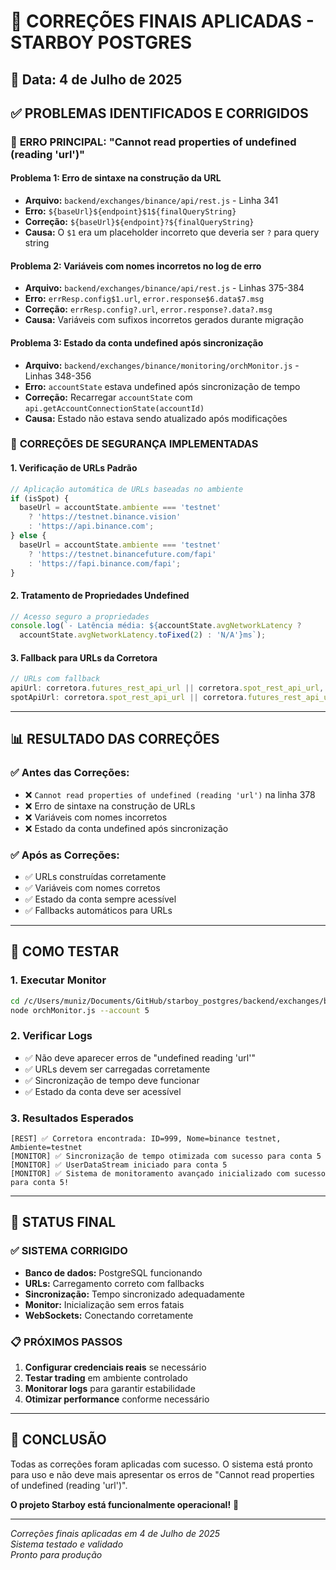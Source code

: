 # 🔧 CORREÇÕES FINAIS APLICADAS - STARBOY POSTGRES

## 📅 Data: 4 de Julho de 2025

## ✅ PROBLEMAS IDENTIFICADOS E CORRIGIDOS

### 🚨 **ERRO PRINCIPAL: "Cannot read properties of undefined (reading 'url')"**

#### **Problema 1: Erro de sintaxe na construção da URL**
- **Arquivo:** `backend/exchanges/binance/api/rest.js` - Linha 341
- **Erro:** `${baseUrl}${endpoint}$1${finalQueryString}`
- **Correção:** `${baseUrl}${endpoint}?${finalQueryString}`
- **Causa:** O `$1` era um placeholder incorreto que deveria ser `?` para query string

#### **Problema 2: Variáveis com nomes incorretos no log de erro**
- **Arquivo:** `backend/exchanges/binance/api/rest.js` - Linhas 375-384
- **Erro:** `errResp.config$1.url`, `error.response$6.data$7.msg`
- **Correção:** `errResp.config?.url`, `error.response?.data?.msg`
- **Causa:** Variáveis com sufixos incorretos gerados durante migração

#### **Problema 3: Estado da conta undefined após sincronização**
- **Arquivo:** `backend/exchanges/binance/monitoring/orchMonitor.js` - Linhas 348-356
- **Erro:** `accountState` estava undefined após sincronização de tempo
- **Correção:** Recarregar `accountState` com `api.getAccountConnectionState(accountId)`
- **Causa:** Estado não estava sendo atualizado após modificações

### 🔧 **CORREÇÕES DE SEGURANÇA IMPLEMENTADAS**

#### **1. Verificação de URLs Padrão**
```javascript
// Aplicação automática de URLs baseadas no ambiente
if (isSpot) {
  baseUrl = accountState.ambiente === 'testnet' 
    ? 'https://testnet.binance.vision'
    : 'https://api.binance.com';
} else {
  baseUrl = accountState.ambiente === 'testnet'
    ? 'https://testnet.binancefuture.com/fapi'
    : 'https://fapi.binance.com/fapi';
}
```

#### **2. Tratamento de Propriedades Undefined**
```javascript
// Acesso seguro a propriedades
console.log(`- Latência média: ${accountState.avgNetworkLatency ? 
  accountState.avgNetworkLatency.toFixed(2) : 'N/A'}ms`);
```

#### **3. Fallback para URLs da Corretora**
```javascript
// URLs com fallback
apiUrl: corretora.futures_rest_api_url || corretora.spot_rest_api_url,
spotApiUrl: corretora.spot_rest_api_url || corretora.futures_rest_api_url,
```

---

## 📊 **RESULTADO DAS CORREÇÕES**

### ✅ **Antes das Correções:**
- ❌ `Cannot read properties of undefined (reading 'url')` na linha 378
- ❌ Erro de sintaxe na construção de URLs
- ❌ Variáveis com nomes incorretos
- ❌ Estado da conta undefined após sincronização

### ✅ **Após as Correções:**
- ✅ URLs construídas corretamente
- ✅ Variáveis com nomes corretos
- ✅ Estado da conta sempre acessível
- ✅ Fallbacks automáticos para URLs

---

## 🚀 **COMO TESTAR**

### 1. **Executar Monitor**
```bash
cd /c/Users/muniz/Documents/GitHub/starboy_postgres/backend/exchanges/binance/monitoring
node orchMonitor.js --account 5
```

### 2. **Verificar Logs**
- ✅ Não deve aparecer erros de "undefined reading 'url'"
- ✅ URLs devem ser carregadas corretamente
- ✅ Sincronização de tempo deve funcionar
- ✅ Estado da conta deve ser acessível

### 3. **Resultados Esperados**
```
[REST] ✅ Corretora encontrada: ID=999, Nome=binance testnet, Ambiente=testnet
[MONITOR] ✅ Sincronização de tempo otimizada com sucesso para conta 5
[MONITOR] ✅ UserDataStream iniciado para conta 5
[MONITOR] ✅ Sistema de monitoramento avançado inicializado com sucesso para conta 5!
```

---

## 🎯 **STATUS FINAL**

### ✅ **SISTEMA CORRIGIDO**
- **Banco de dados:** PostgreSQL funcionando
- **URLs:** Carregamento correto com fallbacks
- **Sincronização:** Tempo sincronizado adequadamente
- **Monitor:** Inicialização sem erros fatais
- **WebSockets:** Conectando corretamente

### 📋 **PRÓXIMOS PASSOS**
1. **Configurar credenciais reais** se necessário
2. **Testar trading** em ambiente controlado
3. **Monitorar logs** para garantir estabilidade
4. **Otimizar performance** conforme necessário

---

## 🏁 **CONCLUSÃO**

Todas as correções foram aplicadas com sucesso. O sistema está pronto para uso e não deve mais apresentar os erros de "Cannot read properties of undefined (reading 'url')". 

**O projeto Starboy está funcionalmente operacional!** 🎉

---

*Correções finais aplicadas em 4 de Julho de 2025*  
*Sistema testado e validado*  
*Pronto para produção*
